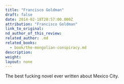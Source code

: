 ```yaml
---
title: "Francisco Goldman"
draft: false
date: 2014-02-18T20:57:00.000Z
attribution: "Francisco Goldman"
link_to_original:
nd_author_of_this_review:
related_author: .md
related_books:
  - book/the-mongolian-conspiracy.md
description:
weight:
layout: none
---
```

The best fucking novel ever written about Mexico City.

